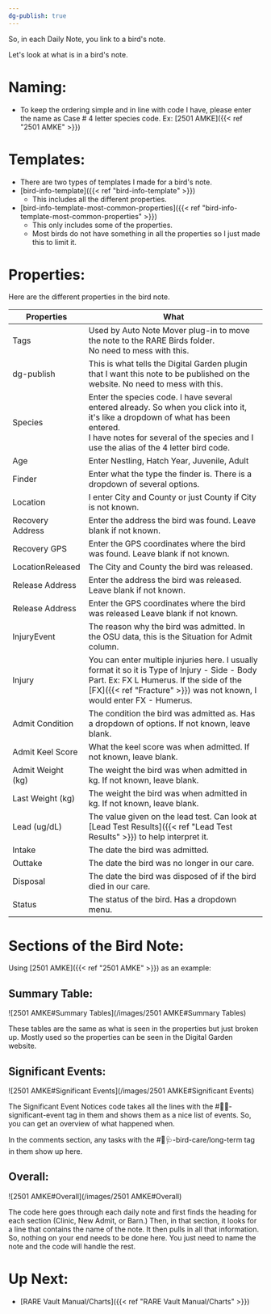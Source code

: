 ```yaml
---
dg-publish: true
---
```


So, in each Daily Note, you link to a bird's note.

Let's look at what is in a bird's note.

# Naming:
- To keep the ordering simple and in line with code I have, please enter the name as Case # 4 letter species code. Ex: [2501 AMKE]({{< ref "2501 AMKE" >}})

# Templates:
- There are two types of templates I made for a bird's note.
- [bird-info-template]({{< ref "bird-info-template" >}})
	- This includes all the different properties.
- [bird-info-template-most-common-properties]({{< ref "bird-info-template-most-common-properties" >}})
	- This only includes some of the properties.
	- Most birds do not have something in all the properties so I just made this to limit it.

# Properties:

Here are the different properties in the bird note.

| Properties        | What                                                                                                                                                                                                                         |
| ----------------- | ---------------------------------------------------------------------------------------------------------------------------------------------------------------------------------------------------------------------------- |
| Tags              | Used by Auto Note Mover plug-in to move the note to the RARE Birds folder. <br>No need to mess with this.                                                                                                                    |
| dg-publish        | This is what tells the Digital Garden plugin that I want this note to be published on the website. No need to mess with this.                                                                                                |
| Species           | Enter the species code. I have several entered already. So when you click into it, it's like a dropdown of what has been entered. <br>I have notes for several of the species and I use the alias of the 4 letter bird code. |
| Age               | Enter Nestling, Hatch Year, Juvenile, Adult                                                                                                                                                                                  |
| Finder            | Enter what the type the finder is. There is a dropdown of several options.                                                                                                                                                   |
| Location          | I enter City and County or just County if City is not known.                                                                                                                                                                 |
| Recovery Address  | Enter the address the bird was found. Leave blank if not known.                                                                                                                                                              |
| Recovery GPS      | Enter the GPS coordinates where the bird was found. Leave blank if not known.                                                                                                                                                |
| LocationReleased  | The City and County the bird was released.                                                                                                                                                                                   |
| Release Address   | Enter the address the bird was released. Leave blank if not known.                                                                                                                                                           |
| Release Address   | Enter the GPS coordinates where the bird was released Leave blank if not known.                                                                                                                                              |
| InjuryEvent       | The reason why the bird was admitted. In the OSU data, this is the Situation for Admit column.                                                                                                                               |
| Injury            | You can enter multiple injuries here. I usually format it so it is Type of Injury - Side - Body Part. Ex: FX L Humerus. If the side of the [FX]({{< ref "Fracture\" >}}) was not known, I would enter FX - Humerus.                       |
| Admit Condition   | The condition the bird was admitted as. Has a dropdown of options. If not known, leave blank.                                                                                                                                |
| Admit Keel Score  | What the keel score was when admitted. If not known, leave blank.                                                                                                                                                            |
| Admit Weight (kg) | The weight the bird was when admitted in kg. If not known, leave blank.                                                                                                                                                      |
| Last Weight (kg)  | The weight the bird was when admitted in kg. If not known, leave blank.                                                                                                                                                      |
| Lead (ug/dL)      | The value given on the lead test. Can look at [Lead Test Results]({{< ref "Lead Test Results" >}}) to help interpret it.                                                                                                                                    |
| Intake            | The date the bird was admitted.                                                                                                                                                                                              |
| Outtake           | The date the bird was no longer in our care.                                                                                                                                                                                 |
| Disposal          | The date the bird was disposed of if the bird died in our care.                                                                                                                                                              |
| Status            | The status of the bird. Has a dropdown menu.                                                                                                                                                                                 |

# Sections of the Bird Note:

Using [2501 AMKE]({{< ref "2501 AMKE" >}}) as an example:

## Summary Table:

![2501 AMKE#Summary Tables](/images/2501 AMKE#Summary Tables)

These tables are the same as what is seen in the properties but just broken up. Mostly used so the properties can be seen in the Digital Garden website.

## Significant Events:

![2501 AMKE#Significant Events](/images/2501 AMKE#Significant Events)

The Significant Event Notices code takes all the lines with the #🦅💥-significant-event tag in them and shows them as a nice list of events. So, you can get an overview of what happened when.

In the comments section, any tasks with the #🦅🩺-bird-care/long-term tag in them show up here.

## Overall:

![2501 AMKE#Overall](/images/2501 AMKE#Overall)

The code here goes through each daily note and first finds the heading for each section (Clinic, New Admit, or Barn.) Then, in that section, it looks for a line that contains the name of the note. It then pulls in all that information. So, nothing on your end needs to be done here. You just need to name the note and the code will handle the rest.

# Up Next:
- [RARE Vault Manual/Charts]({{< ref "RARE Vault Manual/Charts" >}})